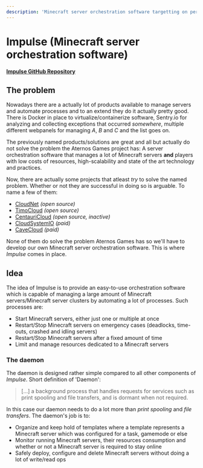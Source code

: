 ```yaml
---
description: 'Minecraft server orchestration software targetting on performance and high-scalability'
---
```


# Impulse \(Minecraft server orchestration software\)

[**Impulse GitHub Repository**](https://github.com/aternosgames/impulse)

## The problem
Nowadays there are a actually lot of products available to manage servers and automate processes and to an extend they
do it actually pretty good. There is Docker in place to virtualize/containerize software, Sentry.io for analyzing and
collecting exceptions that occurred *somewhere*, multiple different webpanels for managing *A*, *B* and *C* and the list
goes on.

The previously named products/solutions are great and all but actually do not solve the problem the Aternos Games project 
has: A server orchestration software that manages a lot of Minecraft servers **and** players with low costs of resources, 
high-scalability and state of the art technology and practices. 

Now, there are actually some projects that atleast _try_ to solve the named problem. Whether or not they are successful in
doing so is arguable. To name a few of them: 
* [CloudNet](https://github.com/CloudNetService/CloudNet) _(open source)_
* [TimoCloud](https://github.com/TimoCloud/TimoCloud) _(open source)_
* [CentauriCloud](https://github.com/CentauriCloud/CentauriCloud) _(open source, inactive)_
* [CloudSystemIO](https://cloudsystem.io/) _(paid)_
* [CaveCloud](https://cavecloud.net/) _(paid)_

None of them do solve the problem Aternos Games has so we'll have to develop our own Minecraft server orchestration
software. This is where _Impulse_ comes in place.

## Idea
The idea of Impulse is to provide an easy-to-use orchestration software which is capable of managing a large amount of
Minecraft servers/Minecraft server clusters by automating a lot of processes. Such processes are:
* Start Minecraft servers, either just one or multiple at once
* Restart/Stop Minecraft servers on emergency cases (deadlocks, time-outs, crashed and idling servers)
* Restart/Stop Minecraft servers after a fixed amount of time
* Limit and manage resources dedicated to a Minecraft servers

### The daemon
The daemon is designed rather simple compared to all other components of _Impulse_. Short definition of 'Daemon':<br>
> [...] a background process that handles requests for services such as print spooling and file transfers, and is dormant
when not required.

In this case our daemon needs to do a lot more than _print spooling_ and _file transfers_. The daemon's job is to:
* Organize and keep hold of templates where a template represents a Minecraft server which was configured for a task, gamemode or else
* Monitor running Minecraft servers, their resources consumption and whether or not a Minecraft server is required to stay online
* Safely deploy, configure and delete Minecraft servers without doing a lot of write/read ops
